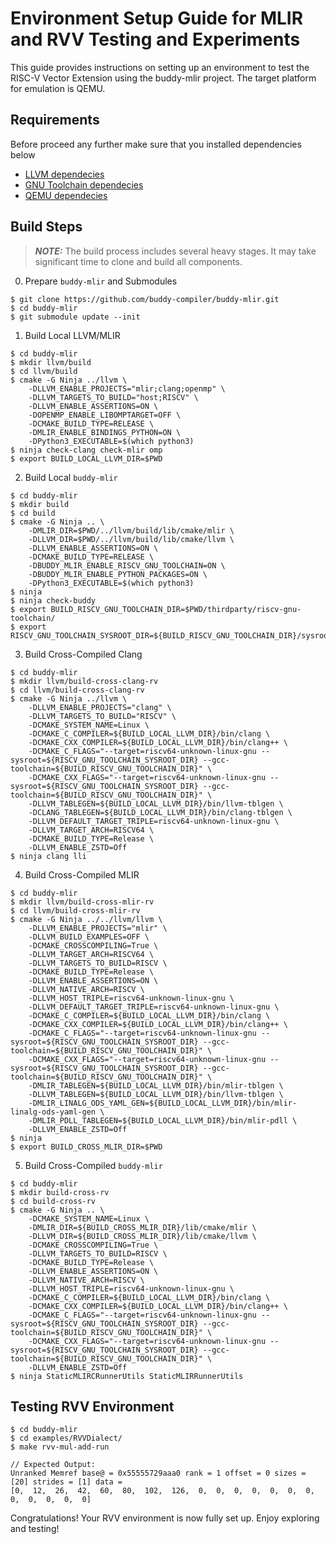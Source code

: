 # Environment Setup Guide for MLIR and RVV Testing and Experiments

This guide provides instructions on setting up an environment to test the RISC-V Vector Extension using the buddy-mlir project.
The target platform for emulation is QEMU.

## Requirements

Before proceed any further make sure that you installed dependencies below

* [LLVM dependecies](https://llvm.org/docs/GettingStarted.html#requirements)
* [GNU Toolchain dependecies](https://github.com/riscv-collab/riscv-gnu-toolchain#prerequisites)
* [QEMU dependecies](https://wiki.qemu.org/Hosts/Linux)

## Build Steps

> **_NOTE:_** The build process includes several heavy stages. It may take significant time to clone and build all components.

0. Prepare `buddy-mlir` and Submodules

```
$ git clone https://github.com/buddy-compiler/buddy-mlir.git
$ cd buddy-mlir
$ git submodule update --init
```

1. Build Local LLVM/MLIR

```
$ cd buddy-mlir
$ mkdir llvm/build
$ cd llvm/build
$ cmake -G Ninja ../llvm \
    -DLLVM_ENABLE_PROJECTS="mlir;clang;openmp" \
    -DLLVM_TARGETS_TO_BUILD="host;RISCV" \
    -DLLVM_ENABLE_ASSERTIONS=ON \
    -DOPENMP_ENABLE_LIBOMPTARGET=OFF \
    -DCMAKE_BUILD_TYPE=RELEASE \
    -DMLIR_ENABLE_BINDINGS_PYTHON=ON \
    -DPython3_EXECUTABLE=$(which python3)
$ ninja check-clang check-mlir omp
$ export BUILD_LOCAL_LLVM_DIR=$PWD
```

2. Build Local `buddy-mlir`

```
$ cd buddy-mlir
$ mkdir build
$ cd build
$ cmake -G Ninja .. \
    -DMLIR_DIR=$PWD/../llvm/build/lib/cmake/mlir \
    -DLLVM_DIR=$PWD/../llvm/build/lib/cmake/llvm \
    -DLLVM_ENABLE_ASSERTIONS=ON \
    -DCMAKE_BUILD_TYPE=RELEASE \
    -DBUDDY_MLIR_ENABLE_RISCV_GNU_TOOLCHAIN=ON \
    -DBUDDY_MLIR_ENABLE_PYTHON_PACKAGES=ON \
    -DPython3_EXECUTABLE=$(which python3)
$ ninja
$ ninja check-buddy
$ export BUILD_RISCV_GNU_TOOLCHAIN_DIR=$PWD/thirdparty/riscv-gnu-toolchain/
$ export RISCV_GNU_TOOLCHAIN_SYSROOT_DIR=${BUILD_RISCV_GNU_TOOLCHAIN_DIR}/sysroot/
```

3. Build Cross-Compiled Clang

```
$ cd buddy-mlir
$ mkdir llvm/build-cross-clang-rv
$ cd llvm/build-cross-clang-rv
$ cmake -G Ninja ../llvm \
    -DLLVM_ENABLE_PROJECTS="clang" \
    -DLLVM_TARGETS_TO_BUILD="RISCV" \
    -DCMAKE_SYSTEM_NAME=Linux \
    -DCMAKE_C_COMPILER=${BUILD_LOCAL_LLVM_DIR}/bin/clang \
    -DCMAKE_CXX_COMPILER=${BUILD_LOCAL_LLVM_DIR}/bin/clang++ \
    -DCMAKE_C_FLAGS="--target=riscv64-unknown-linux-gnu --sysroot=${RISCV_GNU_TOOLCHAIN_SYSROOT_DIR} --gcc-toolchain=${BUILD_RISCV_GNU_TOOLCHAIN_DIR}" \
    -DCMAKE_CXX_FLAGS="--target=riscv64-unknown-linux-gnu --sysroot=${RISCV_GNU_TOOLCHAIN_SYSROOT_DIR} --gcc-toolchain=${BUILD_RISCV_GNU_TOOLCHAIN_DIR}" \
    -DLLVM_TABLEGEN=${BUILD_LOCAL_LLVM_DIR}/bin/llvm-tblgen \
    -DCLANG_TABLEGEN=${BUILD_LOCAL_LLVM_DIR}/bin/clang-tblgen \
    -DLLVM_DEFAULT_TARGET_TRIPLE=riscv64-unknown-linux-gnu \
    -DLLVM_TARGET_ARCH=RISCV64 \
    -DCMAKE_BUILD_TYPE=Release \
    -DLLVM_ENABLE_ZSTD=Off
$ ninja clang lli
```

4. Build Cross-Compiled MLIR

```
$ cd buddy-mlir
$ mkdir llvm/build-cross-mlir-rv
$ cd llvm/build-cross-mlir-rv
$ cmake -G Ninja ../../llvm/llvm \
    -DLLVM_ENABLE_PROJECTS="mlir" \
    -DLLVM_BUILD_EXAMPLES=OFF \
    -DCMAKE_CROSSCOMPILING=True \
    -DLLVM_TARGET_ARCH=RISCV64 \
    -DLLVM_TARGETS_TO_BUILD=RISCV \
    -DCMAKE_BUILD_TYPE=Release \
    -DLLVM_ENABLE_ASSERTIONS=ON \
    -DLLVM_NATIVE_ARCH=RISCV \
    -DLLVM_HOST_TRIPLE=riscv64-unknown-linux-gnu \
    -DLLVM_DEFAULT_TARGET_TRIPLE=riscv64-unknown-linux-gnu \
    -DCMAKE_C_COMPILER=${BUILD_LOCAL_LLVM_DIR}/bin/clang \
    -DCMAKE_CXX_COMPILER=${BUILD_LOCAL_LLVM_DIR}/bin/clang++ \
    -DCMAKE_C_FLAGS="--target=riscv64-unknown-linux-gnu --sysroot=${RISCV_GNU_TOOLCHAIN_SYSROOT_DIR} --gcc-toolchain=${BUILD_RISCV_GNU_TOOLCHAIN_DIR}" \
    -DCMAKE_CXX_FLAGS="--target=riscv64-unknown-linux-gnu --sysroot=${RISCV_GNU_TOOLCHAIN_SYSROOT_DIR} --gcc-toolchain=${BUILD_RISCV_GNU_TOOLCHAIN_DIR}" \
    -DMLIR_TABLEGEN=${BUILD_LOCAL_LLVM_DIR}/bin/mlir-tblgen \
    -DLLVM_TABLEGEN=${BUILD_LOCAL_LLVM_DIR}/bin/llvm-tblgen \
    -DMLIR_LINALG_ODS_YAML_GEN=${BUILD_LOCAL_LLVM_DIR}/bin/mlir-linalg-ods-yaml-gen \
    -DMLIR_PDLL_TABLEGEN=${BUILD_LOCAL_LLVM_DIR}/bin/mlir-pdll \
    -DLLVM_ENABLE_ZSTD=Off
$ ninja
$ export BUILD_CROSS_MLIR_DIR=$PWD
```

5. Build Cross-Compiled `buddy-mlir`

```
$ cd buddy-mlir
$ mkdir build-cross-rv
$ cd build-cross-rv
$ cmake -G Ninja .. \
    -DCMAKE_SYSTEM_NAME=Linux \
    -DMLIR_DIR=${BUILD_CROSS_MLIR_DIR}/lib/cmake/mlir \
    -DLLVM_DIR=${BUILD_CROSS_MLIR_DIR}/lib/cmake/llvm \
    -DCMAKE_CROSSCOMPILING=True \
    -DLLVM_TARGETS_TO_BUILD=RISCV \
    -DCMAKE_BUILD_TYPE=Release \
    -DLLVM_ENABLE_ASSERTIONS=ON \
    -DLLVM_NATIVE_ARCH=RISCV \
    -DLLVM_HOST_TRIPLE=riscv64-unknown-linux-gnu \
    -DCMAKE_C_COMPILER=${BUILD_LOCAL_LLVM_DIR}/bin/clang \
    -DCMAKE_CXX_COMPILER=${BUILD_LOCAL_LLVM_DIR}/bin/clang++ \
    -DCMAKE_C_FLAGS="--target=riscv64-unknown-linux-gnu --sysroot=${RISCV_GNU_TOOLCHAIN_SYSROOT_DIR} --gcc-toolchain=${BUILD_RISCV_GNU_TOOLCHAIN_DIR}" \
    -DCMAKE_CXX_FLAGS="--target=riscv64-unknown-linux-gnu --sysroot=${RISCV_GNU_TOOLCHAIN_SYSROOT_DIR} --gcc-toolchain=${BUILD_RISCV_GNU_TOOLCHAIN_DIR}" \
    -DLLVM_ENABLE_ZSTD=Off
$ ninja StaticMLIRCRunnerUtils StaticMLIRRunnerUtils
```

## Testing RVV Environment

```
$ cd buddy-mlir
$ cd examples/RVVDialect/
$ make rvv-mul-add-run

// Expected Output:
Unranked Memref base@ = 0x55555729aaa0 rank = 1 offset = 0 sizes = [20] strides = [1] data = 
[0,  12,  26,  42,  60,  80,  102,  126,  0,  0,  0,  0,  0,  0,  0,  0,  0,  0,  0,  0]
```

Congratulations! Your RVV environment is now fully set up. Enjoy exploring and testing!

